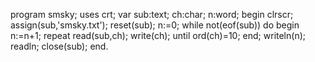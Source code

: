 program smsky;
uses crt;
var sub:text;
    ch:char;
    n:word;
begin
clrscr;
assign(sub,'smsky.txt');
reset(sub);
n:=0;
while not(eof(sub)) do begin
                       n:=n+1;
                       repeat
                       read(sub,ch);
                       write(ch);
                       until ord(ch)=10;
                       end;
writeln(n);
readln;
close(sub);
end.
